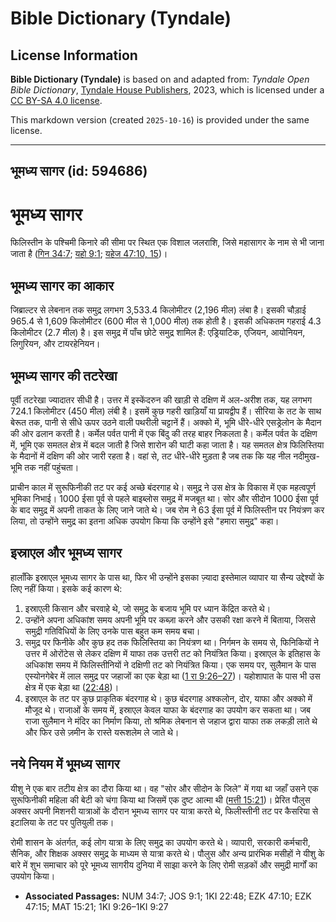 # Bible Dictionary (Tyndale)

## License Information

**Bible Dictionary (Tyndale)** is based on and adapted from: _Tyndale Open Bible Dictionary_, [Tyndale House Publishers](https://tyndaleopenresources.com/), 2023, which is licensed under a [CC BY-SA 4.0 license](https://creativecommons.org/licenses/by-sa/4.0/legalcode.en).

This markdown version (created `2025-10-16`) is provided under the same license.



--------------------------------

## भूमध्य सागर (id: 594686)

भूमध्य सागर
===========

फिलिस्तीन के पश्चिमी किनारे की सीमा पर स्थित एक विशाल जलराशि, जिसे महासागर के नाम से भी जाना जाता है ([गिन 34:7](https://ref.ly/Num34:7); [यहो 9:1](https://ref.ly/Josh9:1); [यहेज 47:10, 15](https://ref.ly/Ezek47:10,Ezek47:15))।

भूमध्य सागर का आकार
-------------------

जिब्राल्टर से लेबनान तक समुद्र लगभग 3,533\.4 किलोमीटर (2,196 मील) लंबा है। इसकी चौड़ाई 965\.4 से 1,609 किलोमीटर (600 मील से 1,000 मील) तक होती है। इसकी अधिकतम गहराई 4\.3 किलोमीटर (2\.7 मील) है। इस समुद्र में पाँच छोटे समुद्र शामिल हैं: एड्रियाटिक, एजियन, आयोनियन, लिगुरियन, और टायरहेनियन।

भूमध्य सागर की तटरेखा
---------------------

पूर्वी तटरेखा ज्यादातर सीधी है। उत्तर में इस्केंदरुन की खाड़ी से दक्षिण में अल\-अरीश तक, यह लगभग 724\.1 किलोमीटर (450 मील) लंबी है। इसमें कुछ गहरी खाड़ियाँ या प्रायद्वीप हैं। सीरिया के तट के साथ बेरूत तक, पानी से सीधे ऊपर उठने वाली पथरीली चट्टानें हैं। अक्को में, भूमि धीरे\-धीरे एसड्रेलोन के मैदान की ओर ढलान करती है। कर्मेल पर्वत पानी में एक बिंदु की तरह बाहर निकलता है। कर्मेल पर्वत के दक्षिण में, भूमि एक समतल क्षेत्र में बदल जाती है जिसे शारोन की घाटी कहा जाता है। यह समतल क्षेत्र फिलिस्तिया के मैदानों में दक्षिण की ओर जारी रहता है। वहां से, तट धीरे\-धीरे मुड़ता है जब तक कि यह नील नदीमुख\-भूमि तक नहीं पहुंचता।

प्राचीन काल में सुरूफ‍िनीकी तट पर कई अच्छे बंदरगाह थे। समुद्र ने उस क्षेत्र के विकास में एक महत्वपूर्ण भूमिका निभाई। 1000 ईसा पूर्व से पहले बाइब्लोस समुद्र में मजबूत था। सोर और सीदोन 1000 ईसा पूर्व के बाद समुद्र में अपनी ताकत के लिए जाने जाते थे। जब रोम ने 63 ईसा पूर्व में फिलिस्तीन पर नियंत्रण कर लिया, तो उन्होंने समुद्र का इतना अधिक उपयोग किया कि उन्होंने इसे "हमारा समुद्र" कहा।

इस्राएल और भूमध्य सागर
----------------------

हालाँकि इस्राएल भूमध्य सागर के पास था, फिर भी उन्होंने इसका ज़्यादा इस्तेमाल व्यापार या सैन्य उद्देश्यों के लिए नहीं किया। इसके कई कारण थे:

1. इस्राएली किसान और चरवाहे थे, जो समुद्र के बजाय भूमि पर ध्यान केंद्रित करते थे।
2. उन्होंने अपना अधिकांश समय अपनी भूमि पर कब्ज़ा करने और उसकी रक्षा करने में बिताया, जिससे समुद्री गतिविधियों के लिए उनके पास बहुत कम समय बचा।
3. समुद्र पर फिनीके और कुछ हद तक फिलिस्तिया का नियंत्रण था। निर्गमन के समय से, फिनिकियों ने उत्तर में ओरोंटेस से लेकर दक्षिण में याफा तक उत्तरी तट को नियंत्रित किया। इस्राएल के इतिहास के अधिकांश समय में फिलिस्तीनियों ने दक्षिणी तट को नियंत्रित किया। एक समय पर, सुलैमान के पास एस्योनगेबेर में लाल समुद्र पर जहाजों का एक बेड़ा था ([1 रा 9:26–27](https://ref.ly/1Kgs9:26-1Kgs9:27))। यहोशापात के पास भी उस क्षेत्र में एक बेड़ा था ([22:48](https://ref.ly/1Kgs22:48))।
4. इस्राएल के तट पर कुछ प्राकृतिक बंदरगाह थे। कुछ बंदरगाह अश्कलोन, दोर, याफा और अक्को में मौजूद थे। राजाओं के समय में, इस्राएल केवल याफा के बंदरगाह का उपयोग कर सकता था। जब राजा सुलैमान ने मंदिर का निर्माण किया, तो श्रमिक लेबनान से जहाज द्वारा याफा तक लकड़ी लाते थे और फिर उसे ज़मीन के रास्ते यरूशलेम ले जाते थे।

नये नियम में भूमध्य सागर
------------------------

यीशु ने एक बार तटीय क्षेत्र का दौरा किया था। वह "सोर और सीदोन के जिले" में गया था जहाँ उसने एक सुरूफ‍िनीकी महिला की बेटी को चंगा किया था जिसमें एक दुष्ट आत्मा थी ([मत्ती 15:21](https://ref.ly/Matt15:21))। प्रेरित पौलुस अक्सर अपनी मिशनरी यात्राओं के दौरान भूमध्य सागर पर यात्रा करते थे, फिलीस्तीनी तट पर कैसरिया से इटालिया के तट पर पुतियुली तक।

रोमी शासन के अंतर्गत, कई लोग यात्रा के लिए समुद्र का उपयोग करते थे। व्यापारी, सरकारी कर्मचारी, सैनिक, और शिक्षक अक्सर समुद्र के माध्यम से यात्रा करते थे। पौलुस और अन्य प्रारंभिक मसीहों ने यीशु के बारे में शुभ समाचार को पूरे भूमध्य सागरीय दुनिया में साझा करने के लिए रोमी सड़कों और समुद्री मार्गों का उपयोग किया।

* **Associated Passages:** NUM 34:7; JOS 9:1; 1KI 22:48; EZK 47:10; EZK 47:15; MAT 15:21; 1KI 9:26–1KI 9:27

